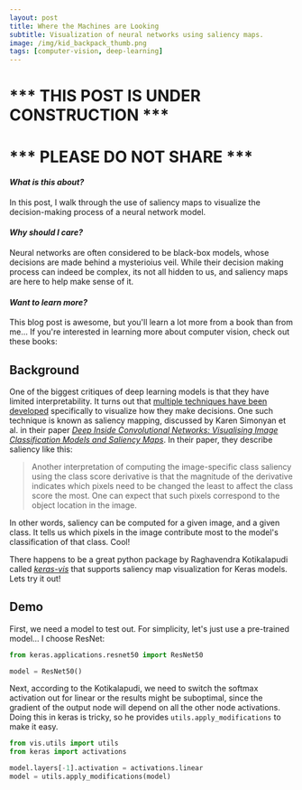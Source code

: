 ```yaml
---
layout: post
title: Where the Machines are Looking
subtitle: Visualization of neural networks using saliency maps.
image: /img/kid_backpack_thumb.png
tags: [computer-vision, deep-learning]
---
```


# *** THIS POST IS UNDER CONSTRUCTION ***
# *** PLEASE DO NOT SHARE ***

#### *What is this about?*
In this post, I walk through the use of saliency maps to visualize the decision-making process of a neural network model. 
#### *Why should I care?*
Neural networks are often considered to be black-box models, whose decisions are made behind a mysterioius veil. While their 
decision making process can indeed be complex, its not all hidden to us, and saliency maps are here to help make sense of it. 
#### *Want to learn more?*
This blog post is awesome, but you'll learn a lot more from a book than from me... If you're interested in learning more about 
computer vision, check out these books:

## Background
One of the biggest critiques of deep learning models is that they have limited interpretability. It turns out that [multiple techniques have been developed](http://cs231n.github.io/understanding-cnn/) specifically to visualize how they make decisions. One such technique is known as saliency mapping, discussed by Karen Simonyan et al. in their paper [*Deep Inside Convolutional Networks: Visualising Image Classification Models and Saliency Maps*](https://arxiv.org/pdf/1312.6034.pdf). In their paper, they describe saliency like this:
> Another interpretation of computing the image-specific class saliency using the class score derivative
> is that the magnitude of the derivative indicates which pixels need to be changed the least to affect 
> the class score the most. One can expect that such pixels correspond to the object location in the image. 

In other words, saliency can be computed for a given image, and a given class. It tells us which pixels in the image contribute most to the model's classification of that class. Cool!

There happens to be a great python package by Raghavendra Kotikalapudi called [*keras-vis*](https://github.com/raghakot/keras-vis) that supports saliency map visualization for Keras models. Lets try it out!

## Demo
First, we need a model to test out. For simplicity, let's just use a pre-trained model... I choose ResNet:

```python
from keras.applications.resnet50 import ResNet50

model = ResNet50()
```

Next, according to the Kotikalapudi, we need to switch the softmax activation out for linear or the results might be suboptimal, since the gradient of the output node will depend on all the other node activations. Doing this in keras is tricky, so he provides `utils.apply_modifications` to make it easy. 

```python
from vis.utils import utils
from keras import activations

model.layers[-1].activation = activations.linear
model = utils.apply_modifications(model)
```

